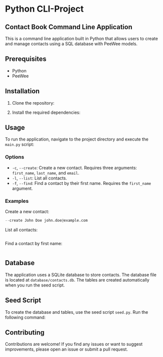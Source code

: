 # Python CLI-Project

## Contact Book Command Line Application

This is a command line application built in Python that allows users to create and manage contacts using a SQL database with PeeWee models.

## Prerequisites

- Python
- PeeWee

## Installation

1. Clone the repository:

2. Install the required dependencies:

## Usage

To run the application, navigate to the project directory and execute the `main.py` script:

### Options

- `-c`, `--create`: Create a new contact. Requires three arguments: `first_name`, `last_name`, and `email`.
- `-l`, `--list`: List all contacts.
- `-f`, `--find`: Find a contact by their first name. Requires the `first_name` argument.

### Examples

Create a new contact:
```.py
--create John Doe john.doe@example.com
```

List all contacts:
```
```

Find a contact by first name:
```
```


## Database

The application uses a SQLite database to store contacts. The database file is located at `database/contacts.db`. The tables are created automatically when you run the seed script.

## Seed Script

To create the database and tables, use the seed script `seed.py`. Run the following command:

## Contributing

Contributions are welcome! If you find any issues or want to suggest improvements, please open an issue or submit a pull request.





